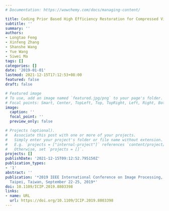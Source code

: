 ```yaml
---
# Documentation: https://wowchemy.com/docs/managing-content/

title: Coding Prior Based High Efficiency Restoration for Compressed Video
subtitle: ''
summary: ''
authors:
- Longtao Feng
- Xinfeng Zhang
- Shanshe Wang
- Yue Wang
- Siwei Ma
tags: []
categories: []
date: '2019-01-01'
lastmod: 2021-12-15T17:12:53+08:00
featured: false
draft: false

# Featured image
# To use, add an image named `featured.jpg/png` to your page's folder.
# Focal points: Smart, Center, TopLeft, Top, TopRight, Left, Right, BottomLeft, Bottom, BottomRight.
image:
  caption: ''
  focal_point: ''
  preview_only: false

# Projects (optional).
#   Associate this post with one or more of your projects.
#   Simply enter your project's folder or file name without extension.
#   E.g. `projects = ["internal-project"]` references `content/project/deep-learning/index.md`.
#   Otherwise, set `projects = []`.
projects: []
publishDate: '2021-12-15T09:12:52.795150Z'
publication_types:
- '1'
abstract: ''
publication: '*2019 IEEE International Conference on Image Processing, ICIP 2019,
  Taipei, Taiwan, September 22-25, 2019*'
doi: 10.1109/ICIP.2019.8803398
links:
- name: URL
  url: https://doi.org/10.1109/ICIP.2019.8803398
---
```

